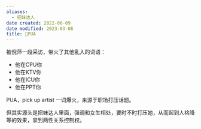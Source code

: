 ```yaml
---
aliases:
  - 把妹达人
date created: 2022-06-09
date modified: 2023-03-08
title: 🐤PUA
---
```


被倪萍一段采访，带火了其他乱入的词语：

- 他在CPU你
- 他在KTV你
- 他在ICU你
- 他在PPT你

PUA，pick up artist 一词爆火，来源于职场打压话题。

但其实源头是把妹达人里面，强调和女生相处，要时不时打压她，从而起到人格降等的效果，拿到两性关系控制权。
